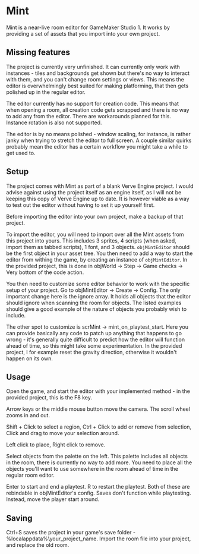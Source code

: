 # Mint

Mint is a near-live room editor for GameMaker Studio 1. It works by providing a set of assets that you import into your own project.

## Missing features

The project is currently very unfinished. It can currently only work with instances -
tiles and backgrounds get shown but there's no way to interact with them, and you can't change room settings or views.
This means the editor is overwhelmingly best suited for making platforming, that then gets polished up in the regular editor.

The editor currently has no support for creation code. This means that when opening a room, all creation code gets scrapped
and there is no way to add any from the editor. There are workarounds planned for this. Instance rotation is also not supported.

The editor is by no means polished - window scaling, for instance, is rather janky when trying to stretch the editor to full screen.
A couple similar quirks probably mean the editor has a certain workflow you might take a while to get used to.

## Setup

The project comes with Mint as part of a blank Verve Engine project. I would advise against using the project itself as an
engine itself, as I will not be keeping this copy of Verve Engine up to date. It is however viable as a way to test out the
editor without having to set it up yourself first.

Before importing the editor into your own project, make a backup of that project. 

To import the editor, you will need to import over all the Mint assets from this project into yours. This includes 3 sprites,
4 scripts (when asked, import them as tabbed scripts), 1 font, and 3 objects. `objMintEditor` should be the first object in your asset tree.
You then need to add a way to start the editor from withing the game, by creating an instance of `objMintEditor`.
In the provided project, this is done in objWorld -> Step -> Game checks -> Very bottom of the code action.

You then need to customize some editor behavior to work with the specific setup of your project. Go to objMintEditor -> Create -> Config.
The only important change here is the ignore array. It holds all objects that the editor should ignore when scanning the room for objects.
The listed examples should give a good example of the nature of objects you probably wish to include.

The other spot to customize is scrMint -> mint_on_playtest_start. Here you can provide basically any code to patch up anything
that happens to go wrong - it's generally quite difficult to predict how the editor will function ahead of time, so this might
take some experimentation. In the provided project, I for example reset the gravity direction, otherwise it wouldn't happen on
its own.

## Usage

Open the game, and start the editor with your implemented method - in the provided project, this is the F8 key.

Arrow keys or the middle mouse button move the camera. The scroll wheel zooms in and out.

Shift + Click to select a region, Ctrl + Click to add or remove from selection, Click and drag to move your selection around.

Left click to place, Right click to remove.

Select objects from the palette on the left. This palette includes all objects in the room, there is currently no way to add more.
You need to place all the objects you'll want to use somewhere in the room ahead of time in the regular room editor.

Enter to start and end a playtest. R to restart the playtest. Both of these are rebindable in objMintEditor's config. Saves don't
function while playtesting. Instead, move the player start around.

## Saving

Ctrl+S saves the project in your game's save folder - %localappdata%\your_project_name\. Import the room file into your project,
and replace the old room.
